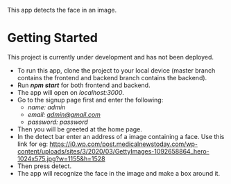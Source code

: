 This app detects the face in an image.

# Getting Started

This project is currently under development and has not been deployed.
* To run this app, clone the project to your local device (master branch contains the frontend and backend branch contains the backend).
* Run ***npm start*** for both frontend and backend.
* The app will open on *localhost:3000*.
* Go to the signup page first and enter the following:
  * *name: admin*
  * *email: admin@gmail.com*
  * *password: password*
* Then you will be greeted at the home page.
*  In the detect bar enter an address of a image containing a face. Use this link for eg: https://i0.wp.com/post.medicalnewstoday.com/wp-content/uploads/sites/3/2020/03/GettyImages-1092658864_hero-1024x575.jpg?w=1155&h=1528
*  Then press detect.
*  The app will recognize the face in the image and make a box around it.
